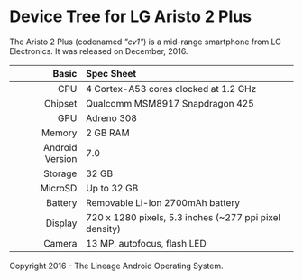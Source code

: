 Device Tree for LG Aristo 2 Plus
==============================================

The Aristo 2 Plus (codenamed _"cv1"_) is a mid-range smartphone from LG Electronics.
It was released on December, 2016.

Basic   | Spec Sheet
-------:|:-------------------------
CPU     | 4 Cortex-A53 cores clocked at 1.2 GHz
Chipset | Qualcomm MSM8917 Snapdragon 425
GPU     | Adreno 308
Memory  | 2 GB RAM
Android Version | 7.0
Storage | 32 GB
MicroSD | Up to 32 GB
Battery | Removable Li-Ion 2700mAh battery
Display | 720 x 1280 pixels, 5.3 inches (~277 ppi pixel density)
Camera  | 13 MP, autofocus, flash LED

Copyright 2016 - The Lineage Android Operating System.

